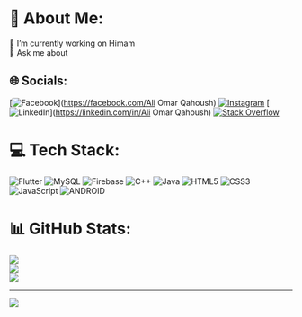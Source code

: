 # 💫 About Me:
🔭 I’m currently working on Himam<br>💬 Ask me about<br>


## 🌐 Socials:
[![Facebook](https://img.shields.io/badge/Facebook-%231877F2.svg?logo=Facebook&logoColor=white)](https://facebook.com/Ali Omar Qahoush) [![Instagram](https://img.shields.io/badge/Instagram-%23E4405F.svg?logo=Instagram&logoColor=white)](https://instagram.com/ali_qahoush) [![LinkedIn](https://img.shields.io/badge/LinkedIn-%230077B5.svg?logo=linkedin&logoColor=white)](https://linkedin.com/in/Ali Omar Qahoush) [![Stack Overflow](https://img.shields.io/badge/-Stackoverflow-FE7A16?logo=stack-overflow&logoColor=white)](https://stackoverflow.com/users/AliQahoush) 

# 💻 Tech Stack:
![Flutter](https://img.shields.io/badge/Flutter-%2302569B.svg?style=for-the-badge&logo=Flutter&logoColor=white) ![MySQL](https://img.shields.io/badge/mysql-%2300f.svg?style=for-the-badge&logo=mysql&logoColor=white) ![Firebase](https://img.shields.io/badge/firebase-%23039BE5.svg?style=for-the-badge&logo=firebase) ![C++](https://img.shields.io/badge/c++-%2300599C.svg?style=for-the-badge&logo=c%2B%2B&logoColor=white) ![Java](https://img.shields.io/badge/java-%23ED8B00.svg?style=for-the-badge&logo=java&logoColor=white) ![HTML5](https://img.shields.io/badge/html5-%23E34F26.svg?style=for-the-badge&logo=html5&logoColor=white) ![CSS3](https://img.shields.io/badge/css3-%231572B6.svg?style=for-the-badge&logo=css3&logoColor=white) ![JavaScript](https://img.shields.io/badge/javascript-%23323330.svg?style=for-the-badge&logo=javascript&logoColor=%23F7DF1E) ![ANDROID](https://img.shields.io/badge/android-%2320232a.svg?style=for-the-badge&logo=android&logoColor=%a4c639)
# 📊 GitHub Stats:
![](https://github-readme-stats.vercel.app/api?username=AliQahoush&theme=radical&hide_border=false&include_all_commits=false&count_private=false)<br/>
![](https://github-readme-streak-stats.herokuapp.com/?user=AliQahoush&theme=radical&hide_border=false)<br/>
![](https://github-readme-stats.vercel.app/api/top-langs/?username=AliQahoush&theme=radical&hide_border=false&include_all_commits=false&count_private=false&layout=compact)

---
[![](https://visitcount.itsvg.in/api?id=AliQahoush&icon=0&color=0)](https://visitcount.itsvg.in)

<!-- Proudly created with GPRM ( https://gprm.itsvg.in ) -->
